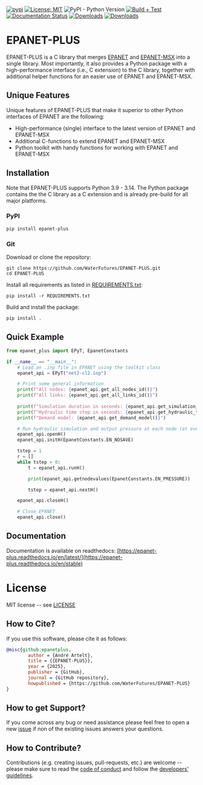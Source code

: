 [![pypi](https://img.shields.io/pypi/v/epanet-plus.svg)](https://pypi.org/project/epanet-plus/)
[![License: MIT](https://img.shields.io/badge/License-MIT-yellow.svg)](https://opensource.org/licenses/MIT)
![PyPI - Python Version](https://img.shields.io/pypi/pyversions/epanet-plus)
[![Build + Test](https://github.com/WaterFutures/EPANET-PLUS/actions/workflows/build_test.yml/badge.svg)](https://github.com/WaterFutures/EPANET-PLUS/actions/workflows/build_test.yml)
[![Documentation Status](https://readthedocs.org/projects/epanet-plus/badge/?version=stable)](https://epanet-plus.readthedocs.io/en/stable/?badge=stable)
[![Downloads](https://static.pepy.tech/badge/epanet-plus)](https://pepy.tech/project/epanet-plus)
[![Downloads](https://static.pepy.tech/badge/epanet-plus/month)](https://pepy.tech/project/epanet-plus)

# EPANET-PLUS

EPANET-PLUS is a C library that merges [EPANET](https://github.com/OpenWaterAnalytics/EPANET) 
and [EPANET-MSX](https://github.com/OpenWaterAnalytics/epanet-msx) into a single library.
Most importantly, it also provides a Python package with a high-performance interface
(i.e., C extension) to the C library, together with additional helper functions for an easier
use of EPANET and EPANET-MSX.

## Unique Features

Unique features of EPANET-PLUS that make it superior to other Python interfaces of EPANET are the following:

- High-performance (single) interface to the latest version of EPANET and EPANET-MSX
- Additional C-functions to extend EPANET and EPANET-MSX
- Python toolkit with handy functions for working with EPANET and EPANET-MSX 

## Installation

Note that EPANET-PLUS supports Python 3.9 - 3.14. 
The Python package contains the the C library as a C extension and is
already pre-build for all major platforms.

### PyPI

```
pip install epanet-plus
```


### Git

Download or clone the repository:

```
git clone https://github.com/WaterFutures/EPANET-PLUS.git
cd EPANET-PLUS
```

Install all requirements as listed in [REQUIREMENTS.txt](https://raw.githubusercontent.com/WaterFutures/EPANET-PLUS/main/REQUIREMENTS.txt):

```
pip install -r REQUIREMENTS.txt
```

Build and install the package:

```
pip install .
```

## Quick Example

```python
from epanet_plus import EPyT, EpanetConstants

if __name__ == "__main__":
    # Load an .inp file in EPANET using the toolkit class
    epanet_api = EPyT("net2-cl2.inp")

    # Print some general information
    print(f"All nodes: {epanet_api.get_all_nodes_id()}")
    print(f"All links: {epanet_api.get_all_links_id()}")
    
    print(f"Simulation duration in seconds: {epanet_api.get_simulation_duration()}")
    print(f"Hydraulic time step in seconds: {epanet_api.get_hydraulic_time_step()}")
    print(f"Demand model: {epanet_api.get_demand_model()}")

    # Run hydraulic simulation and output pressure at each node (at every simulation step)
    epanet_api.openH()
    epanet_api.initH(EpanetConstants.EN_NOSAVE)

    tstep = 1
    r = []
    while tstep > 0:
        t = epanet_api.runH()

        print(epanet_api.getnodevalues(EpanetConstants.EN_PRESSURE))

        tstep = epanet_api.nextH()

    epanet_api.closeH()

    # Close EPANET
    epanet_api.close()
```

## Documentation

Documentation is available on readthedocs: [https://epanet-plus.readthedocs.io/en/latest/](https://epanet-plus.readthedocs.io/en/stable)

# License

MIT license -- see [LICENSE](LICENSE)

## How to Cite?

If you use this software, please cite it as follows:

```bibtex
@misc{github:epanetplus,
        author = {André Artelt},
        title = {{EPANET-PLUS}},
        year = {2025},
        publisher = {GitHub},
        journal = {GitHub repository},
        howpublished = {https://github.com/WaterFutures/EPANET-PLUS}
}
```

## How to get Support?

If you come across any bug or need assistance please feel free to open a new
[issue](https://github.com/WaterFutures/EPyT-Flow/issues/)
if non of the existing issues answers your questions.

## How to Contribute?

Contributions (e.g. creating issues, pull-requests, etc.) are welcome --
please make sure to read the [code of conduct](CODE_OF_CONDUCT.md) and
follow the [developers' guidelines](DEVELOPERS.md).
